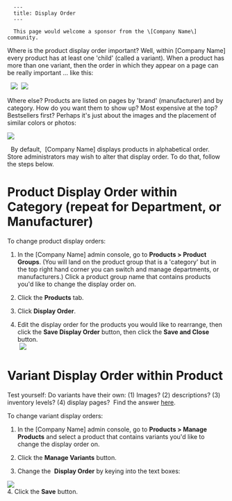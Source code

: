 
      ---
      title: Display Order
      ---

      ​This page would welcome a sponsor from the \[Company Name\] community.  
Where is the product display order important? Well, within \[Company Name\] every product has at least one 'child' (called a variant). When a product has more than one variant, then the order in which they appear on a page can be really important ... like this:  
  
  ![](images/1417526893408.png)  ![](images/1417526829374.png)  
  
  
  
Where else? Products are listed on pages by 'brand' (manufacturer) and by category. How do you want them to show up? Most expensive at the top? Bestsellers first? Perhaps it's just about the images and the placement of similar colors or photos:  
  

 ![](images/1417527730603.png)

  
  By default,  \[Company Name\] displays products in alphabetical order. Store administrators may wish to alter that display order. To do that, follow the steps below.

Product Display Order within Category (repeat for Department, or Manufacturer)
==============================================================================

To change product display orders:

1.  In the \[Company Name\] admin console, go to **Products > Product Groups**. (You will land on the product group that is a 'category' but in the top right hand corner you can switch and manage departments, or manufacturers.) Click a product group name that contains products you'd like to change the display order on.  
      
    
2.  Click the **Products** tab.  
      
    
3.  Click **Display Order**.  
      
    
4.  Edit the display order for the products you would like to rearrange, then click the **Save Display Order** button, then click the **Save and Close** button.  
     ![](images/1416405856514.png)

  

Variant Display Order within Product
====================================

Test yourself: Do variants have their own: (1) Images? (2) descriptions? (3) inventory levels? (4) display pages?  Find the answer [here](default.aspx?pageid=miscellany).

To change variant display orders:

1.  In the \[Company Name\] admin console, go to **Products > Manage Products** and select a product that contains variants you'd like to change the display order on.  
      
    
2.  Click the **Manage Variants** button.  
      
    
3.  Change the  **Display Order** by keying into the text boxes:

 ![](images/1417528501130.png)  
4\. Click the **Save** button.
      